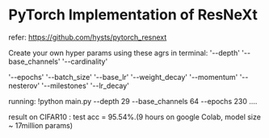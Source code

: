 # PyTorch Implementation of ResNeXt

refer: https://github.com/hysts/pytorch_resnext

Create your own hyper params using these agrs in terminal:
'--depth' 
'--base_channels'
'--cardinality'

'--epochs'
'--batch_size'
'--base_lr'
'--weight_decay'
'--momentum'
'--nesterov'
'--milestones'
'--lr_decay'

running: !python main.py --depth 29 --base_channels 64 --epochs 230 ....

result on CIFAR10 : test acc = 95.54%.(9 hours on google Colab, model size ~ 17million params)
